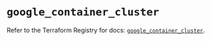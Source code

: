 # `google_container_cluster`

Refer to the Terraform Registry for docs: [`google_container_cluster`](https://registry.terraform.io/providers/hashicorp/google/6.48.0/docs/resources/container_cluster).
